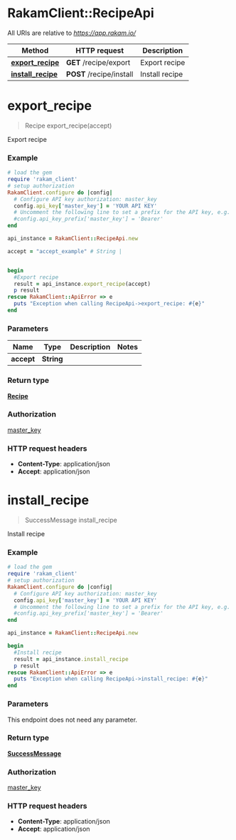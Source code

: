# RakamClient::RecipeApi

All URIs are relative to *https://app.rakam.io/*

Method | HTTP request | Description
------------- | ------------- | -------------
[**export_recipe**](RecipeApi.md#export_recipe) | **GET** /recipe/export | Export recipe
[**install_recipe**](RecipeApi.md#install_recipe) | **POST** /recipe/install | Install recipe


# **export_recipe**
> Recipe export_recipe(accept)

Export recipe



### Example
```ruby
# load the gem
require 'rakam_client'
# setup authorization
RakamClient.configure do |config|
  # Configure API key authorization: master_key
  config.api_key['master_key'] = 'YOUR API KEY'
  # Uncomment the following line to set a prefix for the API key, e.g. 'Bearer' (defaults to nil)
  #config.api_key_prefix['master_key'] = 'Bearer'
end

api_instance = RakamClient::RecipeApi.new

accept = "accept_example" # String | 


begin
  #Export recipe
  result = api_instance.export_recipe(accept)
  p result
rescue RakamClient::ApiError => e
  puts "Exception when calling RecipeApi->export_recipe: #{e}"
end
```

### Parameters

Name | Type | Description  | Notes
------------- | ------------- | ------------- | -------------
 **accept** | **String**|  | 

### Return type

[**Recipe**](Recipe.md)

### Authorization

[master_key](../README.md#master_key)

### HTTP request headers

 - **Content-Type**: application/json
 - **Accept**: application/json



# **install_recipe**
> SuccessMessage install_recipe

Install recipe



### Example
```ruby
# load the gem
require 'rakam_client'
# setup authorization
RakamClient.configure do |config|
  # Configure API key authorization: master_key
  config.api_key['master_key'] = 'YOUR API KEY'
  # Uncomment the following line to set a prefix for the API key, e.g. 'Bearer' (defaults to nil)
  #config.api_key_prefix['master_key'] = 'Bearer'
end

api_instance = RakamClient::RecipeApi.new

begin
  #Install recipe
  result = api_instance.install_recipe
  p result
rescue RakamClient::ApiError => e
  puts "Exception when calling RecipeApi->install_recipe: #{e}"
end
```

### Parameters
This endpoint does not need any parameter.

### Return type

[**SuccessMessage**](SuccessMessage.md)

### Authorization

[master_key](../README.md#master_key)

### HTTP request headers

 - **Content-Type**: application/json
 - **Accept**: application/json



